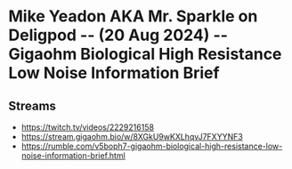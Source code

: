 # Mike Yeadon AKA Mr. Sparkle on Deligpod -- (20 Aug 2024) -- Gigaohm Biological High Resistance Low Noise Information Brief

## Streams
- https://twitch.tv/videos/2229216158
- https://stream.gigaohm.bio/w/8XGkU9wKXLhqvJ7FXYYNF3
- https://rumble.com/v5boph7-gigaohm-biological-high-resistance-low-noise-information-brief.html

